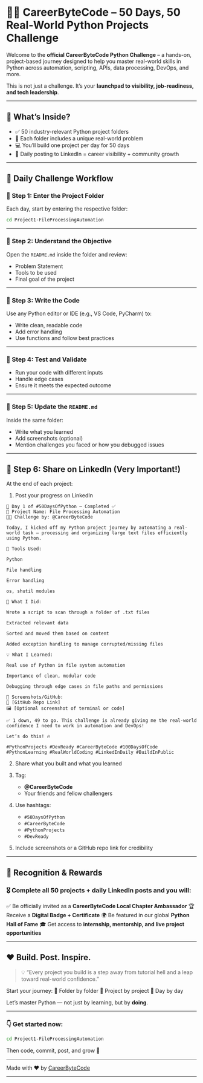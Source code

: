 # 🐍🔥 CareerByteCode – 50 Days, 50 Real-World Python Projects Challenge

Welcome to the **official CareerByteCode Python Challenge** – a hands-on, project-based journey designed to help you master real-world skills in Python across automation, scripting, APIs, data processing, DevOps, and more.

This is not just a challenge. It’s your **launchpad to visibility, job-readiness, and tech leadership**.

---

## 🎯 What’s Inside?

* ✅ 50 industry-relevant Python project folders
* 📁 Each folder includes a unique real-world problem
* 💻 You’ll build one project per day for 50 days
* 📢 Daily posting to LinkedIn = career visibility + community growth

---

## 🚀 Daily Challenge Workflow

### 🔹 Step 1: Enter the Project Folder

Each day, start by entering the respective folder:

```bash
cd Project1-FileProcessingAutomation
```

---

### 🔹 Step 2: Understand the Objective

Open the `README.md` inside the folder and review:

* Problem Statement
* Tools to be used
* Final goal of the project

---

### 🔹 Step 3: Write the Code

Use any Python editor or IDE (e.g., VS Code, PyCharm) to:

* Write clean, readable code
* Add error handling
* Use functions and follow best practices

---

### 🔹 Step 4: Test and Validate

* Run your code with different inputs
* Handle edge cases
* Ensure it meets the expected outcome

---

### 🔹 Step 5: Update the `README.md`

Inside the same folder:

* Write what you learned
* Add screenshots (optional)
* Mention challenges you faced or how you debugged issues

---

## 📢 Step 6: Share on LinkedIn (Very Important!)

At the end of each project:

1. Post your progress on LinkedIn
```
🚀 Day 1 of #50DaysOfPython — Completed ✅
📂 Project Name: File Processing Automation
👨‍💻 Challenge by: @CareerByteCode

Today, I kicked off my Python project journey by automating a real-world task — processing and organizing large text files efficiently using Python.

🔧 Tools Used:

Python

File handling

Error handling

os, shutil modules

📌 What I Did:

Wrote a script to scan through a folder of .txt files

Extracted relevant data

Sorted and moved them based on content

Added exception handling to manage corrupted/missing files

💡 What I Learned:

Real use of Python in file system automation

Importance of clean, modular code

Debugging through edge cases in file paths and permissions

📸 Screenshots/GitHub:
🔗 [GitHub Repo Link]
🖼️ [Optional screenshot of terminal or code]

✅ 1 down, 49 to go. This challenge is already giving me the real-world confidence I need to work in automation and DevOps!

Let’s do this! 🔥

#PythonProjects #DevReady #CareerByteCode #100DaysOfCode #PythonLearning #RealWorldCoding #LinkedInDaily #BuildInPublic
```
2. Share what you built and what you learned
3. Tag:

   * **@CareerByteCode**
   * Your friends and fellow challengers
4. Use hashtags:

   * `#50DaysOfPython`
   * `#CareerByteCode`
   * `#PythonProjects`
   * `#DevReady`
5. Include screenshots or a GitHub repo link for credibility

---

## 🏅 Recognition & Rewards

### 🎖️ Complete all 50 projects + daily LinkedIn posts and you will:

✅ Be officially invited as a **CareerByteCode Local Chapter Ambassador**
🏆 Receive a **Digital Badge + Certificate**
🌍 Be featured in our global **Python Hall of Fame**
🎓 Get access to **internship, mentorship, and live project opportunities**

---

## ❤️ Build. Post. Inspire.

> 💡 “Every project you build is a step away from tutorial hell and a leap toward real-world confidence.”

Start your journey:
📁 Folder by folder
📜 Project by project
📅 Day by day

Let’s master Python — not just by learning, but by **doing**.

---

### 👇 Get started now:

```bash
cd Project1-FileProcessingAutomation
```

Then code, commit, post, and grow 🚀

---

Made with ❤️ by [CareerByteCode](https://careerbytecode.com)

---
